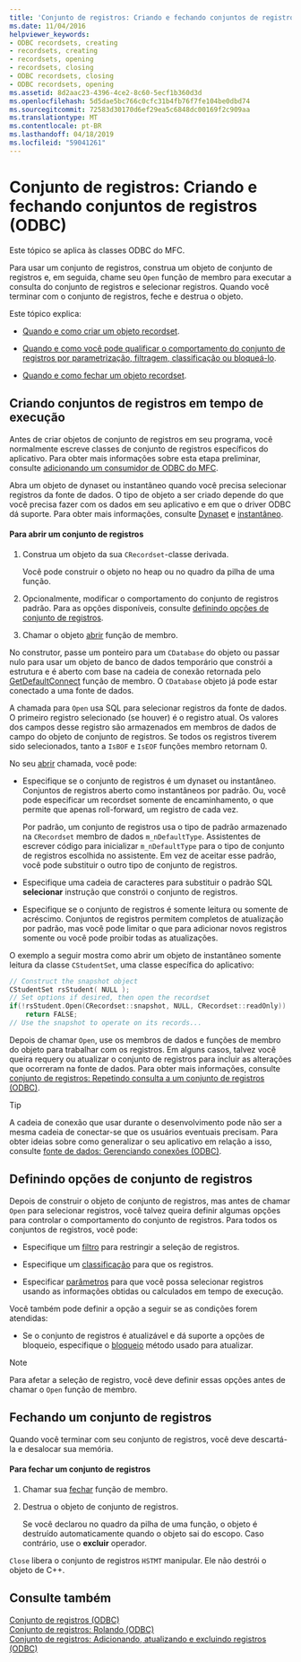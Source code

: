 ```yaml
---
title: 'Conjunto de registros: Criando e fechando conjuntos de registros (ODBC)'
ms.date: 11/04/2016
helpviewer_keywords:
- ODBC recordsets, creating
- recordsets, creating
- recordsets, opening
- recordsets, closing
- ODBC recordsets, closing
- ODBC recordsets, opening
ms.assetid: 8d2aac23-4396-4ce2-8c60-5ecf1b360d3d
ms.openlocfilehash: 5d5dae5bc766c0cfc31b4fb76f7fe104be0dbd74
ms.sourcegitcommit: 72583d30170d6ef29ea5c6848dc00169f2c909aa
ms.translationtype: MT
ms.contentlocale: pt-BR
ms.lasthandoff: 04/18/2019
ms.locfileid: "59041261"
---
```

# <a name="recordset-creating-and-closing-recordsets-odbc"></a>Conjunto de registros: Criando e fechando conjuntos de registros (ODBC)

Este tópico se aplica às classes ODBC do MFC.

Para usar um conjunto de registros, construa um objeto de conjunto de registros e, em seguida, chame seu `Open` função de membro para executar a consulta do conjunto de registros e selecionar registros. Quando você terminar com o conjunto de registros, feche e destrua o objeto.

Este tópico explica:

- [Quando e como criar um objeto recordset](#_core_creating_recordsets_at_run_time).

- [Quando e como você pode qualificar o comportamento do conjunto de registros por parametrização, filtragem, classificação ou bloqueá-lo](#_core_setting_recordset_options).

- [Quando e como fechar um objeto recordset](#_core_closing_a_recordset).

##  <a name="_core_creating_recordsets_at_run_time"></a> Criando conjuntos de registros em tempo de execução

Antes de criar objetos de conjunto de registros em seu programa, você normalmente escreve classes de conjunto de registros específicos do aplicativo. Para obter mais informações sobre esta etapa preliminar, consulte [adicionando um consumidor de ODBC do MFC](../../mfc/reference/adding-an-mfc-odbc-consumer.md).

Abra um objeto de dynaset ou instantâneo quando você precisa selecionar registros da fonte de dados. O tipo de objeto a ser criado depende do que você precisa fazer com os dados em seu aplicativo e em que o driver ODBC dá suporte. Para obter mais informações, consulte [Dynaset](../../data/odbc/dynaset.md) e [instantâneo](../../data/odbc/snapshot.md).

#### <a name="to-open-a-recordset"></a>Para abrir um conjunto de registros

1. Construa um objeto da sua `CRecordset`-classe derivada.

   Você pode construir o objeto no heap ou no quadro da pilha de uma função.

1. Opcionalmente, modificar o comportamento do conjunto de registros padrão. Para as opções disponíveis, consulte [definindo opções de conjunto de registros](#_core_setting_recordset_options).

1. Chamar o objeto [abrir](../../mfc/reference/crecordset-class.md#open) função de membro.

No construtor, passe um ponteiro para um `CDatabase` do objeto ou passar nulo para usar um objeto de banco de dados temporário que constrói a estrutura e é aberto com base na cadeia de conexão retornada pelo [GetDefaultConnect](../../mfc/reference/crecordset-class.md#getdefaultconnect) função de membro. O `CDatabase` objeto já pode estar conectado a uma fonte de dados.

A chamada para `Open` usa SQL para selecionar registros da fonte de dados. O primeiro registro selecionado (se houver) é o registro atual. Os valores dos campos desse registro são armazenados em membros de dados de campo do objeto de conjunto de registros. Se todos os registros tiverem sido selecionados, tanto a `IsBOF` e `IsEOF` funções membro retornam 0.

No seu [abrir](../../mfc/reference/crecordset-class.md#open) chamada, você pode:

- Especifique se o conjunto de registros é um dynaset ou instantâneo. Conjuntos de registros aberto como instantâneos por padrão. Ou, você pode especificar um recordset somente de encaminhamento, o que permite que apenas roll-forward, um registro de cada vez.

   Por padrão, um conjunto de registros usa o tipo de padrão armazenado na `CRecordset` membro de dados `m_nDefaultType`. Assistentes de escrever código para inicializar `m_nDefaultType` para o tipo de conjunto de registros escolhida no assistente. Em vez de aceitar esse padrão, você pode substituir o outro tipo de conjunto de registros.

- Especifique uma cadeia de caracteres para substituir o padrão SQL **selecionar** instrução que constrói o conjunto de registros.

- Especifique se o conjunto de registros é somente leitura ou somente de acréscimo. Conjuntos de registros permitem completos de atualização por padrão, mas você pode limitar o que para adicionar novos registros somente ou você pode proibir todas as atualizações.

O exemplo a seguir mostra como abrir um objeto de instantâneo somente leitura da classe `CStudentSet`, uma classe específica do aplicativo:

```cpp
// Construct the snapshot object
CStudentSet rsStudent( NULL );
// Set options if desired, then open the recordset
if(!rsStudent.Open(CRecordset::snapshot, NULL, CRecordset::readOnly))
    return FALSE;
// Use the snapshot to operate on its records...
```

Depois de chamar `Open`, use os membros de dados e funções de membro do objeto para trabalhar com os registros. Em alguns casos, talvez você queira requery ou atualizar o conjunto de registros para incluir as alterações que ocorreram na fonte de dados. Para obter mais informações, consulte [conjunto de registros: Repetindo consulta a um conjunto de registros (ODBC)](../../data/odbc/recordset-requerying-a-recordset-odbc.md).

> [!TIP]
>  A cadeia de conexão que usar durante o desenvolvimento pode não ser a mesma cadeia de conectar-se que os usuários eventuais precisam. Para obter ideias sobre como generalizar o seu aplicativo em relação a isso, consulte [fonte de dados: Gerenciando conexões (ODBC)](../../data/odbc/data-source-managing-connections-odbc.md).

##  <a name="_core_setting_recordset_options"></a> Definindo opções de conjunto de registros

Depois de construir o objeto de conjunto de registros, mas antes de chamar `Open` para selecionar registros, você talvez queira definir algumas opções para controlar o comportamento do conjunto de registros. Para todos os conjuntos de registros, você pode:

- Especifique um [filtro](../../data/odbc/recordset-filtering-records-odbc.md) para restringir a seleção de registros.

- Especifique um [classificação](../../data/odbc/recordset-sorting-records-odbc.md) para que os registros.

- Especificar [parâmetros](../../data/odbc/recordset-parameterizing-a-recordset-odbc.md) para que você possa selecionar registros usando as informações obtidas ou calculados em tempo de execução.

Você também pode definir a opção a seguir se as condições forem atendidas:

- Se o conjunto de registros é atualizável e dá suporte a opções de bloqueio, especifique o [bloqueio](../../data/odbc/recordset-locking-records-odbc.md) método usado para atualizar.

> [!NOTE]
>  Para afetar a seleção de registro, você deve definir essas opções antes de chamar o `Open` função de membro.

##  <a name="_core_closing_a_recordset"></a> Fechando um conjunto de registros

Quando você terminar com seu conjunto de registros, você deve descartá-la e desalocar sua memória.

#### <a name="to-close-a-recordset"></a>Para fechar um conjunto de registros

1. Chamar sua [fechar](../../mfc/reference/crecordset-class.md#close) função de membro.

1. Destrua o objeto de conjunto de registros.

   Se você declarou no quadro da pilha de uma função, o objeto é destruído automaticamente quando o objeto sai do escopo. Caso contrário, use o **excluir** operador.

`Close` libera o conjunto de registros `HSTMT` manipular. Ele não destrói o objeto de C++.

## <a name="see-also"></a>Consulte também

[Conjunto de registros (ODBC)](../../data/odbc/recordset-odbc.md)<br/>
[Conjunto de registros: Rolando (ODBC)](../../data/odbc/recordset-scrolling-odbc.md)<br/>
[Conjunto de registros: Adicionando, atualizando e excluindo registros (ODBC)](../../data/odbc/recordset-adding-updating-and-deleting-records-odbc.md)